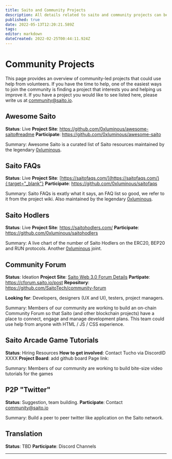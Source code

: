 ```yaml
---
title: Saito and Community Projects
description: All details related to saito and community projects can be found here
published: true
date: 2022-05-13T12:20:21.589Z
tags: 
editor: markdown
dateCreated: 2022-02-25T00:44:11.924Z
---
```


# Community Projects

This page provides an overview of community-led projects that could use help from volunteers. If you have the time to help, one of the easiest ways to join the community is finding a project that interests you and helping us improve it. If you have a project you would like to see listed here, please write us at community@saito.io.

## Awesome Saito

**Status**: Live
**Project Site**: https://github.com/0xluminous/awesome-saito#readme
**Participate**: https://github.com/0xluminous/awesome-saito

Summary: Awesome Saito is a curated list of Saito resources maintained by the legendary [0xluminous](https://github.com/0xluminous). 

## Saito FAQs

**Status**: Live
**Project Site**: [https://saitofaqs.com/](https://saitofaqs.com/){:target="_blank"}
**Participate**: https://github.com/0xluminous/saitofaqs

Summary: Saito FAQs is exatly what it says, an FAQ list so good, we refer to it from the project wiki. Also maintained by the legendary [0xluminous](https://github.com/0xluminous). 

## Saito Hodlers

**Status**: Live
**Project Site**: https://saitohodlers.com/
**Participate**: https://github.com/0xluminous/saitohodlers

Summary: A live chart of the number of Saito Hodlers on the ERC20, BEP20 and RUN protocols. Another [0xluminous](https://github.com/0xluminous) joint. 

## Community Forum

**Status**: Ideation
**Project Site**: [Saito Web 3.0 Forum Details](/community/projects/forum)
**Partipate**: https://cforum.saito.io/post
**Repository**: https://github.com/SaitoTech/community-forum

**Looking for**: Developers, designers (UX and UI), testers, project managers.

Summary: Members of our community are working to build an on-chain Community Forum so that Saito (and other blockchain projects) have a place to connect, engage and manage development plans. This team could use help from anyone with HTML / JS / CSS experience.

## Saito Arcade Game Tutorials

**Status**: Hiring Resources
**How to get involved**: Contact Tucho via DiscordID XXXX
**Project Board**: add github board
Page link:

Summary: Members of our community are working to build bite-size video tutorials for the games

## P2P "Twitter"<a name="p2pTwitter"></a>

**Status**: Suggestion, team building.
**Participate**: Contact community@saito.io

Summary: Build a peer to peer twitter like application on the Saito network.

## Translation

**Status**: TBD
**Participate**: Discord Channels 

---



